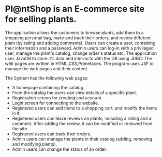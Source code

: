 # Pl@ntShop is an E-commerce site for selling plants.


The application allows the customers to browse plants, add them to a shopping personal bag, make and track their orders, and review different plant (by rating and adding comments).
Users can create a user, containing their information and a password.
Admin users can log-in with a privilaged user, manage the plant's catalog, change order's status etc.
The application uses JavaDB to store it's data and interracts with the DB using JDBC. The web pages are written in HTML,CSS,Primefaces. The program uses JSF to manage the web pages and their content. 

The System has the following web pages:
- A homepage containing the catalog.
- From the catalog the users can view details of a specific plant.
- Registration screen for creating and account.
- Login screen for connecting to the website.
- Registered users can add items to a shopping cart, and modify the items in it.
- Registered users can leave reviews on plants, including a rating and a comment. After adding the review, it can be modified or removed from the site.
- Registered users can track their orders.
- Admin users can manage the plants in their catalog (adding, removing and modifying plants).
- Admin users can change the status of an order.
